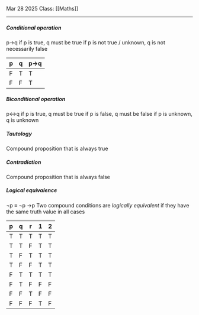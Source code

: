 Mar 28 2025
Class: [[Maths]]
- - -
##### Conditional operation
p$\rightarrow$q
if p is true, q must be true
if p is not true / unknown, q is not necessarily false

| p   | q   | p$\rightarrow$q |
| --- | --- | --------------- |
| F   | T   | T               |
| F   | F   | T               |


##### Biconditional operation
p$\leftrightarrow$q
if p is true, q must be true
if p is false, q must be false
if p is unknown, q is unknown

##### Tautology
Compound proposition that is always true

##### Contradiction
Compound proposition that is always false

##### Logical equivalence
$\neg$p $\equiv$ $\neg$p $\rightarrow$p
Two compound conditions are *logically equivalent* if they have the same truth value in all cases



| p   | q   | r   | 1   | 2   |
| --- | --- | --- | --- | --- |
| T   | T   | T   | T   | T   |
| T   | T   | F   | T   | T   |
| T   | F   | T   | T   | T   |
| T   | F   | F   | T   | T   |
| F   | T   | T   | T   | T   |
| F   | T   | F   | F   | F   |
| F   | F   | T   | F   | F   |
| F   | F   | F   | T   | F   |
